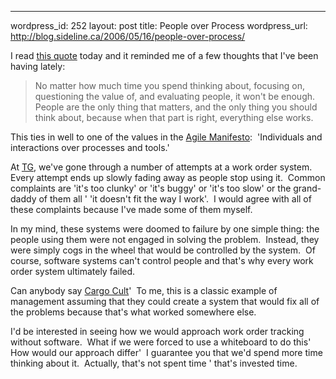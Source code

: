 --- 
wordpress_id: 252
layout: post
title: People over Process
wordpress_url: http://blog.sideline.ca/2006/05/16/people-over-process/

<p>I read <a href="http://nobscot.blogspot.com/2005/01/its-people-stupid_24.html">this quote</a> today and it reminded me of a few thoughts that I've been having lately:</p>
<blockquote cite="http://nobscot.blogspot.com/2005/01/its-people-stupid_24.html">
<p>No matter how much time you spend thinking about, focusing on, questioning the value of, and evaluating people, it won't be enough. People are the only thing that matters, and the only thing you should think about, because when that part is right, everything else works.</p></blockquote>
<p>This ties in well to one of the values in the <a href="http://agilemanifesto.org/">Agile Manifesto</a>:  'Individuals and interactions over processes and tools.'</p>
<p>At <a title="TG - Where I work" href="http://www.telusgeomatics.com">TG</a>, we've gone through a number of attempts at a work order system.  Every attempt ends up slowly fading away as people stop using it.  Common complaints are 'it's too clunky' or 'it's buggy' or 'it's too slow' or the grand-daddy of them all ' 'it doesn't fit the way I work'.  I would agree with all of these complaints because I've made some of them myself.  </p>
<p>In my mind, these systems were doomed to failure by one simple thing: the people using them were not engaged in solving the problem.  Instead, they were simply cogs in the wheel that would be controlled by the system.  Of course, software systems can't control people and that's why every work order system ultimately failed.  </p>
<p>Can anybody say <a href="http://en.wikipedia.org/wiki/Cargo_cult">Cargo Cult</a>'  To me, this is a classic example of management assuming that they could create a system that would fix all of the problems because that's what worked somewhere else.</p>
<p>I'd be interested in seeing how we would approach work order tracking without software.  What if we were forced to use a whiteboard to do this'  How would our approach differ'  I guarantee you that we'd spend more time thinking about it.  Actually, that's not spent time ' that's invested time.</p>
